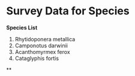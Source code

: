 # Survey Data for Species
**Species List**

1. Rhytidoponera metallica
2. Camponotus darwinii
3. Acanthomyrmex ferox
4. Cataglyphis fortis

**
